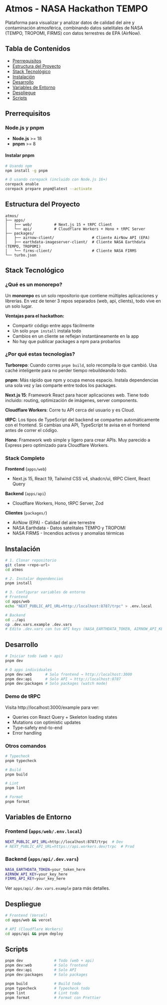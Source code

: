 # Atmos - NASA Hackathon TEMPO

Plataforma para visualizar y analizar datos de calidad del aire y contaminación atmosférica, combinando datos satelitales de NASA (TEMPO, TROPOMI, FIRMS) con datos terrestres de EPA (AirNow).

## Tabla de Contenidos

- [Prerrequisitos](#prerrequisitos)
- [Estructura del Proyecto](#estructura-del-proyecto)
- [Stack Tecnológico](#stack-tecnológico)
- [Instalación](#instalación)
- [Desarrollo](#desarrollo)
- [Variables de Entorno](#variables-de-entorno)
- [Despliegue](#despliegue)
- [Scripts](#scripts)

## Prerrequisitos

### Node.js y pnpm

- **Node.js** >= 18
- **pnpm** >= 8

#### Instalar pnpm

```bash
# Usando npm
npm install -g pnpm

# O usando corepack (incluido con Node.js 16+)
corepack enable
corepack prepare pnpm@latest --activate
```

## Estructura del Proyecto

```
atmos/
├── apps/
│   ├── web/          # Next.js 15 + tRPC Client
│   └── api/          # Cloudflare Workers + Hono + tRPC Server
├── packages/
│   ├── airnow-client/                 # Cliente AirNow API (EPA)
│   ├── earthdata-imageserver-client/  # Cliente NASA Earthdata (TEMPO, TROPOMI)
│   └── firms-client/                  # Cliente NASA FIRMS
└── turbo.json
```

## Stack Tecnológico

### ¿Qué es un monorepo?

Un **monorepo** es un solo repositorio que contiene múltiples aplicaciones y librerías. En vez de tener 3 repos separados (web, api, clients), todo vive en un solo lugar.

**Ventajas para el hackathon:**
- Compartir código entre apps fácilmente
- Un solo `pnpm install` instala todo
- Cambios en un cliente se reflejan instantáneamente en la app
- No hay que publicar packages a npm para probarlos

### ¿Por qué estas tecnologías?

**Turborepo**: Cuando corres `pnpm build`, solo recompila lo que cambió. Usa caché inteligente para no perder tiempo rebuildeando todo.

**pnpm**: Más rápido que npm y ocupa menos espacio. Instala dependencias una sola vez y las comparte entre todos los packages.

**Next.js 15**: Framework React para hacer aplicaciones web. Tiene todo incluido: routing, optimización de imágenes, server components.

**Cloudflare Workers**: Corre tu API cerca del usuario y es Cloud.

**tRPC**: Los tipos de TypeScript del backend se comparten automáticamente con el frontend. Si cambias una API, TypeScript te avisa en el frontend antes de correr el código.

**Hono**: Framework web simple y ligero para crear APIs. Muy parecido a Express pero optimizado para Cloudflare Workers.

### Stack Completo

**Frontend** (`apps/web`)
- Next.js 15, React 19, Tailwind CSS v4, shadcn/ui, tRPC Client, React Query

**Backend** (`apps/api`)
- Cloudflare Workers, Hono, tRPC Server, Zod

**Clientes** (`packages/`)
- AirNow (EPA) - Calidad del aire terrestre
- NASA Earthdata - Datos satelitales TEMPO y TROPOMI
- NASA FIRMS - Incendios activos y anomalías térmicas

## Instalación

```bash
# 1. Clonar repositorio
git clone <repo-url>
cd atmos

# 2. Instalar dependencias
pnpm install

# 3. Configurar variables de entorno
# Frontend
cd apps/web
echo "NEXT_PUBLIC_API_URL=http://localhost:8787/trpc" > .env.local

# Backend
cd ../api
cp .dev.vars.example .dev.vars
# Edita .dev.vars con tus API keys (NASA_EARTHDATA_TOKEN, AIRNOW_API_KEY, FIRMS_API_KEY)
```

## Desarrollo

```bash
# Iniciar todo (web + api)
pnpm dev

# O apps individuales
pnpm dev:web      # Solo frontend → http://localhost:3000
pnpm dev:api      # Solo API → http://localhost:8787
pnpm dev:packages # Solo packages (watch mode)
```

### Demo de tRPC

Visita http://localhost:3000/example para ver:
- Queries con React Query + Skeleton loading states
- Mutations con optimistic updates
- Type-safety end-to-end
- Error handling

### Otros comandos

```bash
# Typecheck
pnpm typecheck

# Build
pnpm build

# Lint
pnpm lint

# Format
pnpm format
```

## Variables de Entorno

### Frontend (`apps/web/.env.local`)

```bash
NEXT_PUBLIC_API_URL=http://localhost:8787/trpc  # Dev
# NEXT_PUBLIC_API_URL=https://api.workers.dev/trpc  # Prod
```

### Backend (`apps/api/.dev.vars`)

```bash
NASA_EARTHDATA_TOKEN=your_token_here
AIRNOW_API_KEY=your_key_here
FIRMS_API_KEY=your_key_here
```

Ver `apps/api/.dev.vars.example` para más detalles.

## Despliegue

```bash
# Frontend (Vercel)
cd apps/web && vercel

# API (Cloudflare Workers)
cd apps/api && pnpm deploy
```

## Scripts

```bash
pnpm dev              # Todo (web + api)
pnpm dev:web          # Solo frontend
pnpm dev:api          # Solo API
pnpm dev:packages     # Solo packages

pnpm build            # Build todo
pnpm typecheck        # Typecheck todo
pnpm lint             # Lint todo
pnpm format           # Format con Prettier
```

